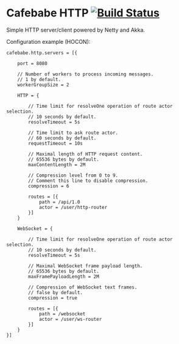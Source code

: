# Cafebabe HTTP [![Build Status](https://travis-ci.org/yet-another-cafebabe/http.svg?branch=master)](https://travis-ci.org/yet-another-cafebabe/http)

Simple HTTP server/client powered by Netty and Akka.

Configuration example (HOCON):

    cafebabe.http.servers = [{
        
        port = 8080
        
        // Number of workers to process incoming messages.
        // 1 by default.
        workerGroupSize = 2
        
        HTTP = {
            
            // Time limit for resolveOne operation of route actor selection.
            // 10 seconds by default.
            resolveTimeout = 5s
            
            // Time limit to ask route actor.
            // 60 seconds by default.
            requestTimeout = 10s
            
            // Maximal length of HTTP request content.
            // 65536 bytes by default.
            maxContentLength = 2M
            
            // Compression level from 0 to 9.
            // Comment this line to disable compression.
            compression = 6
            
            routes = [{
                path = /api/1.0
                actor = /user/http-router
            }]
        }
        
        WebSocket = {
            
            // Time limit for resolveOne operation of route actor selection.
            // 10 seconds by default.
            resolveTimeout = 5s
            
            // Maximal WebSocket frame payload length.
            // 65536 bytes by default.
            maxFramePayloadLength = 2M
            
            // Compression of WebSocket text frames.
            // false by default.
            compression = true
            
            routes = [{
                path = /websocket
                actor = /user/ws-router
            }]
        }
    }]
